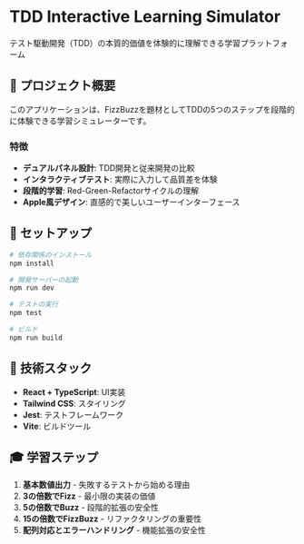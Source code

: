 # TDD Interactive Learning Simulator

テスト駆動開発（TDD）の本質的価値を体験的に理解できる学習プラットフォーム

## 🎯 プロジェクト概要

このアプリケーションは、FizzBuzzを題材としてTDDの5つのステップを段階的に体験できる学習シミュレーターです。

### 特徴
- **デュアルパネル設計**: TDD開発と従来開発の比較
- **インタラクティブテスト**: 実際に入力して品質差を体験
- **段階的学習**: Red-Green-Refactorサイクルの理解
- **Apple風デザイン**: 直感的で美しいユーザーインターフェース

## 🚀 セットアップ

```bash
# 依存関係のインストール
npm install

# 開発サーバーの起動
npm run dev

# テストの実行
npm test

# ビルド
npm run build
```

## 📱 技術スタック

- **React + TypeScript**: UI実装
- **Tailwind CSS**: スタイリング
- **Jest**: テストフレームワーク
- **Vite**: ビルドツール

## 🎓 学習ステップ

1. **基本数値出力** - 失敗するテストから始める理由
2. **3の倍数でFizz** - 最小限の実装の価値
3. **5の倍数でBuzz** - 段階的拡張の安全性
4. **15の倍数でFizzBuzz** - リファクタリングの重要性
5. **配列対応とエラーハンドリング** - 機能拡張の安全性
